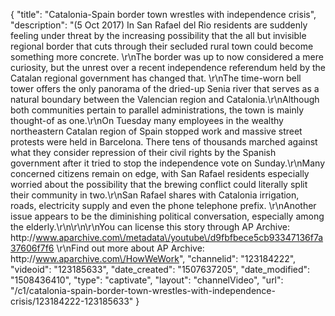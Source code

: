 {
    "title": "Catalonia-Spain border town wrestles with independence crisis",
    "description": "(5 Oct 2017) In San Rafael del Rio residents are suddenly feeling under threat by the increasing possibility that the all but invisible regional border that cuts through their secluded rural town could become something more concrete. \r\nThe border was up to now considered a mere curiosity, but the unrest over a recent independence referendum held by the Catalan regional government has changed that. \r\nThe time-worn bell tower offers the only panorama of the dried-up Senia river that serves as a natural boundary between the Valencian region and Catalonia.\r\nAlthough both communities pertain to parallel administrations, the town is mainly thought-of as one.\r\nOn Tuesday many employees in the wealthy northeastern Catalan region of Spain stopped work and massive street protests were held in Barcelona. There tens of thousands marched against what they consider repression of their civil rights by the Spanish government after it tried to stop the independence vote on Sunday.\r\nMany concerned citizens remain on edge, with San Rafael residents especially worried about the possibility that the brewing conflict could literally split their community in two.\r\nSan Rafael shares with Catalonia irrigation, roads, electricity supply and even the phone telephone prefix. \r\nAnother issue appears to be the diminishing political conversation, especially among the elderly.\r\n\r\n\r\nYou can license this story through AP Archive: http:\/\/www.aparchive.com\/metadata\/youtube\/d9fbfbece5cb93347136f7a37606f7f6 \r\nFind out more about AP Archive: http:\/\/www.aparchive.com\/HowWeWork",
    "channelid": "123184222",
    "videoid": "123185633",
    "date_created": "1507637205",
    "date_modified": "1508436410",
    "type": "captivate",
    "layout": "channelVideo",
    "url": "\/c1\/catalonia-spain-border-town-wrestles-with-independence-crisis\/123184222-123185633"
}